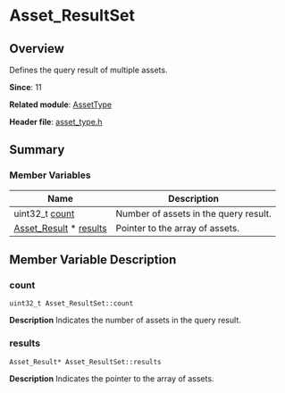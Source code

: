 # Asset_ResultSet


## Overview

Defines the query result of multiple assets.

**Since**: 11

**Related module**: [AssetType](_asset_type.md)

**Header file**: [asset_type.h](asset__type_8h.md)


## Summary


### Member Variables

| Name| Description|
| -------- | -------- |
| uint32_t [count](#count) | Number of assets in the query result. |
| [Asset_Result](_asset___result.md) \* [results](#results) | Pointer to the array of assets. |


## Member Variable Description


### count

```
uint32_t Asset_ResultSet::count
```
**Description**
Indicates the number of assets in the query result.


### results

```
Asset_Result* Asset_ResultSet::results
```
**Description**
Indicates the pointer to the array of assets.
